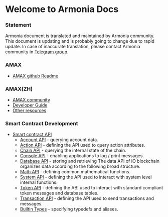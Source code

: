 # Welcome to Armonia Docs

### Statement

Armonia document is translated and maintained by Armonia community. This document is updating and is probably going to change due to rapid update. In case of inaccurate translation, please contact Armonia community in [Telegram group](https://t.me/+nz6QOzhlrhVlMDc1https://t.me/Armonia_AMC).

### AMAX
* [AMAX github Readme](https://github.com/armoniax/amc-dev-docs)

### AMAX(ZH)

* [AMAX community](https://amaxscan.io)
* [Developer Guide](https://github.com/armoniax/amc-dev-docs)
* [Other resources](https://github.com/armoniax)

### Smart Contract Development

* [Smart contract API](智能合约.md)
    * [Account API](API/Account-API.md) - querying account data.
    * [Action API](API/Account-API.md) - defining the API used to query action attributes.
    * [Chain API](API/Chain-API.md) - querying the internal state of the chain.
    * [Console API](API/Console-API.md) - enabling applications to log / print messages.
    * [Database API](API/Database-API.md) - storing and retrieving The data API of IO blockchain organizes data according to the following broad structure.
    * [Math API](API/Math-API.md) - defining common mathematical functions.
    * [System API](API/System-API.md) - defining the API used to interact with system level internal functions.
    * [Token API](API/Token-API.md) - defining the ABI used to interact with standard compliant token messages and database tables.
    * [Transaction API](API/Transaction-API.md) - defining the API used to send transactions and messages.
    * [Builtin Types](API/Types.md) - specifying typedefs and aliases.

